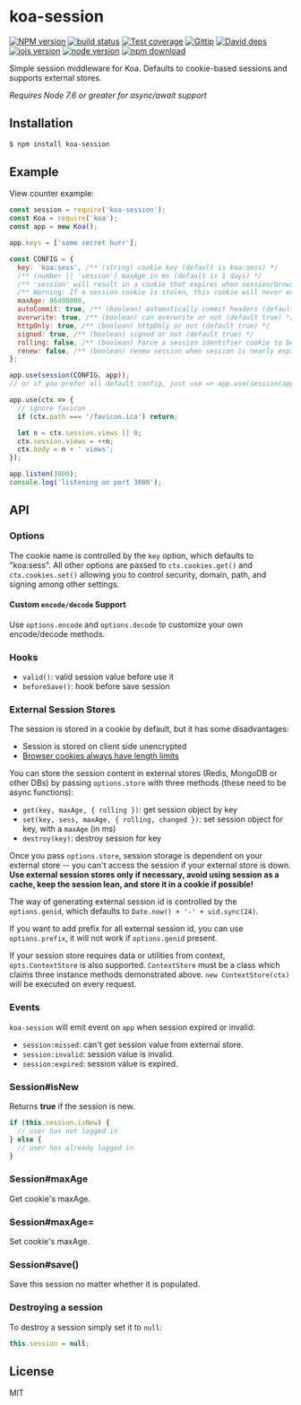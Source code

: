# koa-session

[![NPM version][npm-image]][npm-url]
[![build status][travis-image]][travis-url]
[![Test coverage][coveralls-image]][coveralls-url]
[![Gittip][gittip-image]][gittip-url]
[![David deps][david-image]][david-url]
[![iojs version][iojs-image]][iojs-url]
[![node version][node-image]][node-url]
[![npm download][download-image]][download-url]

[npm-image]: https://img.shields.io/npm/v/koa-session.svg?style=flat-square
[npm-url]: https://npmjs.org/package/koa-session
[travis-image]: https://img.shields.io/travis/koajs/session.svg?style=flat-square
[travis-url]: https://travis-ci.org/koajs/session
[coveralls-image]: https://img.shields.io/coveralls/koajs/session.svg?style=flat-square
[coveralls-url]: https://coveralls.io/r/koajs/session?branch=master
[gittip-image]: https://img.shields.io/gittip/fengmk2.svg?style=flat-square
[gittip-url]: https://www.gittip.com/fengmk2/
[david-image]: https://img.shields.io/david/koajs/session.svg?style=flat-square
[david-url]: https://david-dm.org/koajs/session
[iojs-image]: https://img.shields.io/badge/io.js-%3E=_1.0-yellow.svg?style=flat-square
[iojs-url]: http://iojs.org/
[node-image]: https://img.shields.io/badge/node.js-%3E=_7.6-green.svg?style=flat-square
[node-url]: http://nodejs.org/download/
[download-image]: https://img.shields.io/npm/dm/koa-session.svg?style=flat-square
[download-url]: https://npmjs.org/package/koa-session

 Simple session middleware for Koa. Defaults to cookie-based sessions and supports external stores.

 *Requires Node 7.6 or greater for async/await support*

## Installation

```js
$ npm install koa-session
```

## Example

  View counter example:

```js
const session = require('koa-session');
const Koa = require('koa');
const app = new Koa();

app.keys = ['some secret hurr'];

const CONFIG = {
  key: 'koa:sess', /** (string) cookie key (default is koa:sess) */
  /** (number || 'session') maxAge in ms (default is 1 days) */
  /** 'session' will result in a cookie that expires when session/browser is closed */
  /** Warning: If a session cookie is stolen, this cookie will never expire */
  maxAge: 86400000,
  autoCommit: true, /** (boolean) automatically commit headers (default true) */
  overwrite: true, /** (boolean) can overwrite or not (default true) */
  httpOnly: true, /** (boolean) httpOnly or not (default true) */
  signed: true, /** (boolean) signed or not (default true) */
  rolling: false, /** (boolean) Force a session identifier cookie to be set on every response. The expiration is reset to the original maxAge, resetting the expiration countdown. (default is false) */
  renew: false, /** (boolean) renew session when session is nearly expired, so we can always keep user logged in. (default is false)*/
};

app.use(session(CONFIG, app));
// or if you prefer all default config, just use => app.use(session(app));

app.use(ctx => {
  // ignore favicon
  if (ctx.path === '/favicon.ico') return;

  let n = ctx.session.views || 0;
  ctx.session.views = ++n;
  ctx.body = n + ' views';
});

app.listen(3000);
console.log('listening on port 3000');
```

## API

### Options

  The cookie name is controlled by the `key` option, which defaults
  to "koa:sess". All other options are passed to `ctx.cookies.get()` and
  `ctx.cookies.set()` allowing you to control security, domain, path,
  and signing among other settings.

#### Custom `encode/decode` Support

  Use `options.encode` and `options.decode` to customize your own encode/decode methods.

### Hooks

  - `valid()`: valid session value before use it
  - `beforeSave()`: hook before save session

### External Session Stores

  The session is stored in a cookie by default, but it has some disadvantages:

  - Session is stored on client side unencrypted
  - [Browser cookies always have length limits](http://browsercookielimits.squawky.net/)


  You can store the session content in external stores (Redis, MongoDB or other DBs) by passing `options.store` with three methods (these need to be async functions):

  - `get(key, maxAge, { rolling })`: get session object by key
  - `set(key, sess, maxAge, { rolling, changed })`: set session object for key, with a `maxAge` (in ms)
  - `destroy(key)`: destroy session for key


  Once you pass `options.store`, session storage is dependent on your external store -- you can't access the session if your external store is down. **Use external session stores only if necessary, avoid using session as a cache, keep the session lean, and store it in a cookie if possible!**


  The way of generating external session id is controlled by the `options.genid`, which defaults to `Date.now() + '-' + uid.sync(24)`.

  If you want to add prefix for all external session id, you can use `options.prefix`, it will not work if `options.genid` present.

  If your session store requires data or utilities from context, `opts.ContextStore` is also supported. `ContextStore` must be a class which claims three instance methods demonstrated above. `new ContextStore(ctx)` will be executed on every request.

### Events

`koa-session` will emit event on `app` when session expired or invalid:

- `session:missed`: can't get session value from external store.
- `session:invalid`: session value is invalid.
- `session:expired`: session value is expired.

### Session#isNew

  Returns __true__ if the session is new.

```js
if (this.session.isNew) {
  // user has not logged in
} else {
  // user has already logged in
}
```

### Session#maxAge

  Get cookie's maxAge.

### Session#maxAge=

  Set cookie's maxAge.

### Session#save()

  Save this session no matter whether it is populated.

### Destroying a session

  To destroy a session simply set it to `null`:

```js
this.session = null;
```

## License

  MIT
